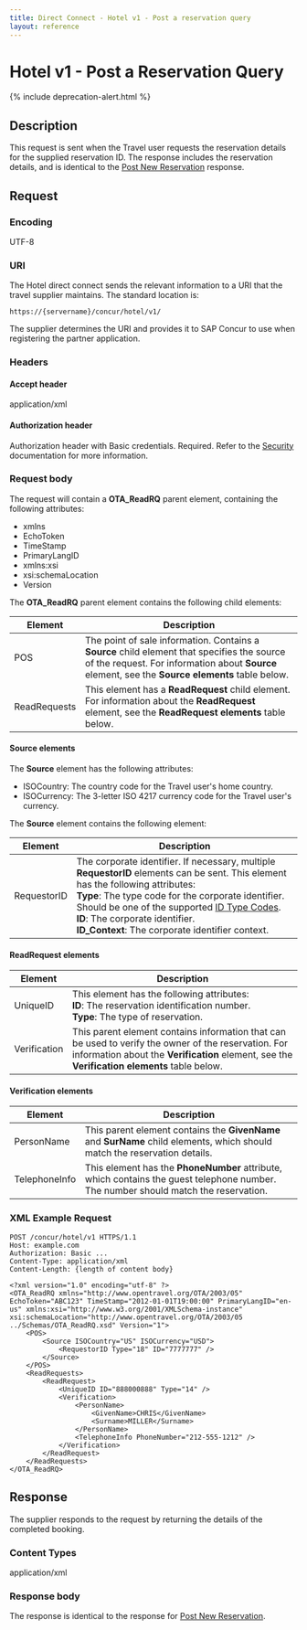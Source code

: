 ```yaml
---
title: Direct Connect - Hotel v1 - Post a reservation query
layout: reference
---
```


# Hotel v1 - Post a Reservation Query

{% include deprecation-alert.html %}

## Description

This request is sent when the Travel user requests the reservation details for the supplied reservation ID. The response includes the reservation details, and is identical to the [Post New Reservation](/api-reference/direct-connects/hotel/post-new-reservation.html) response.

##  Request

### Encoding
UTF-8

### URI

The Hotel direct connect sends the relevant information to a URI that the travel supplier maintains. The standard location is:

`https://{servername}/concur/hotel/v1/`

The supplier determines the URI and provides it to SAP Concur to use when registering the partner application.

### Headers

#### Accept header
application/xml

#### Authorization header
Authorization header with Basic credentials. Required. Refer to the [Security](/api-reference/direct-connects/hotel.html) documentation for more information.

### Request body

The request will contain a **OTA_ReadRQ** parent element, containing the following attributes:

* xmlns
* EchoToken
* TimeStamp
* PrimaryLangID
* xmlns:xsi
* xsi:schemaLocation
* Version

The **OTA_ReadRQ** parent element contains the following child elements:

|  Element |  Description |
|----------|--------------------|
|  POS |  The point of sale information. Contains a **Source** child element that specifies the source of the request. For information about **Source** element, see the **Source elements** table below. |
|  ReadRequests |  This element has a **ReadRequest** child element. For information about the **ReadRequest** element, see the **ReadRequest elements** table below. |

#### Source elements

The **Source** element has the following attributes:

* ISOCountry: The country code for the Travel user's home country.
* ISOCurrency: The 3-letter ISO 4217 currency code for the Travel user's currency.

The **Source** element contains the following element:

|  Element |  Description |
|----------|---------------------------------------|
|  RequestorID | The corporate identifier. If necessary, multiple **RequestorID** elements can be sent. This element has the following attributes:<br/>**Type**: The type code for the corporate identifier. Should be one of the supported [ID Type Codes](/api-reference/direct-connects/hotel.html). <br/>**ID**: The corporate identifier. <br/>**ID_Context**: The corporate identifier context.|

#### ReadRequest elements

|  Element |  Description |
|----------|---------------------------------------|
|  UniqueID |  This element has the following attributes:<br/>**ID**: The reservation identification number.<br/>**Type**: The type of reservation. |
|  Verification |  This parent element contains information that can be used to verify the owner of the reservation. For information about the **Verification** element, see the **Verification elements** table below. |

#### Verification elements

|  Element |  Description |
|----------|---------------------------------------|
|  PersonName |  This parent element contains the **GivenName** and **SurName** child elements, which should match the reservation details. |
|  TelephoneInfo |  This element has the **PhoneNumber** attribute, which contains the guest telephone number. The number should match the reservation. |

###  XML Example Request

```http
POST /concur/hotel/v1 HTTPS/1.1
Host: example.com
Authorization: Basic ...
Content-Type: application/xml
Content-Length: {length of content body}

<?xml version="1.0" encoding="utf-8" ?>
<OTA_ReadRQ xmlns="http://www.opentravel.org/OTA/2003/05" EchoToken="ABC123" TimeStamp="2012-01-01T19:00:00" PrimaryLangID="en-us" xmlns:xsi="http://www.w3.org/2001/XMLSchema-instance" xsi:schemaLocation="http://www.opentravel.org/OTA/2003/05 ../Schemas/OTA_ReadRQ.xsd" Version="1">
    <POS>
        <Source ISOCountry="US" ISOCurrency="USD">
            <RequestorID Type="18" ID="7777777" />
        </Source>
    </POS>
    <ReadRequests>
        <ReadRequest>
            <UniqueID ID="888000888" Type="14" />
            <Verification>
                <PersonName>
                    <GivenName>CHRIS</GivenName>
                    <Surname>MILLER</Surname>
                </PersonName>
                <TelephoneInfo PhoneNumber="212-555-1212" />
            </Verification>
        </ReadRequest>
    </ReadRequests>
</OTA_ReadRQ>
```

##  Response

The supplier responds to the request by returning the details of the completed booking.

### Content Types
application/xml

### Response body

The response is identical to the response for [Post New Reservation](/api-reference/direct-connects/hotel/post-new-reservation.html).
